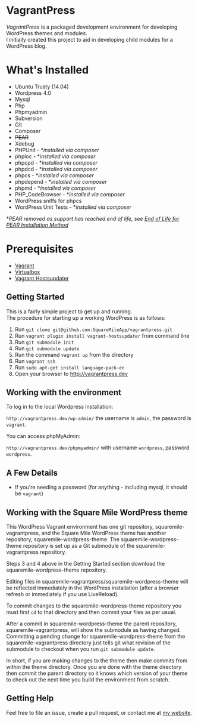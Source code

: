 # VagrantPress

*VagrantPress* is a packaged development environment for developing WordPress themes and modules.  
I initially created this project to aid in developing child modules for a WordPress blog.

# What's Installed

+ Ubuntu Trusty (14.04)
+ Wordpress 4.0
+ Mysql
+ Php
+ Phpmyadmin
+ Subversion
+ Git
+ Composer
+ ~~PEAR~~
+ Xdebug
+ PHPUnit - **installed via composer*
+ phploc - **installed via composer*
+ phpcpd - **installed via composer*
+ phpdcd - **installed via composer*
+ phpcs - **installed via composer*
+ phpdepend - **installed via composer*
+ phpmd - **installed via composer*
+ PHP_CodeBrowser - **installed via composer*
+ WordPress sniffs for phpcs
+ WordPress Unit Tests - **installed via composer*

**PEAR removed as support has reached end of life, see [End of Life for PEAR Installation Method](https://github.com/sebastianbergmann/phpunit/wiki/End-of-Life-for-PEAR-Installation-Method)*

# Prerequisites

+ [Vagrant](http://www.vagrantup.com/downloads.html)
+ [Virtualbox](https://www.virtualbox.org/wiki/Downloads)
+ [Vagrant Hostsupdater](https://github.com/cogitatio/vagrant-hostsupdater)

## Getting Started

This is a fairly simple project to get up and running.  
The procedure for starting up a working WordPress is as follows:

1. Run `git clone git@github.com:SquareMileApp/vagrantpress.git`
2. Run `vagrant plugin install vagrant-hostsupdater` from command line
3. Run `git submodule init`
4. Run `git submodule update`
5. Run the command `vagrant up` from the directory
6. Run `vagrant ssh`
7. Run `sudo apt-get install language-pack-en`
8. Open your browser to http://vagrantpress.dev

## Working with the environment

To log in to the local Wordpress installation:

`http://vagrantpress.dev/wp-admin/` the username is `admin`, the password is `vagrant`.

You can access phpMyAdmin:

`http://vagrantpress.dev/phpmyadmin/` with username `wordpress`, password `wordpress`.

## A Few Details

* If you're needing a password (for anything - including mysql, it should be `vagrant`)

## Working with the Square Mile WordPress theme

This WordPress Vagrant environment has one git repository, squaremile-vagrantpress, and the Square Mile WordPress theme has another repository, squaremile-wordpress-theme. The squaremile-wordpress-theme repository is set up as a Git submodule of the squaremile-vagrantpress repository.

Steps 3 and 4 above in the Getting Started section download the squaremile-wordpress-theme repository.

Editing files in squaremile-vagrantpress/squaremile-wordpress-theme will be reflected immediately in the WordPress installation (after a browser refresh or immediately if you use LiveReload).

To commit changes to the squaremile-wordpress-theme repository you must first `cd` to that directory and then commit your files as per usual.

After a commit in squaremile-wordpress-theme the parent repository, squaremile-vagrantpress, will show the submodule as having changed. Committing a pending change for squaremile-wordpress-theme from the squaremile-vagrantpress directory just tells git what revision of the submodule to checkout when you run `git submodule update`.

In short, if you are making changes to the theme then make commits from within the theme directory. Once you are done with the theme directory then commit the parent directory so it knows which version of your theme to check out the next time you build the environment from scratch.

 
## Getting Help

Feel free to file an issue, create a pull request, or contact me at [my website][chadthompson].

[chadthompson]: http://chadthompson.me
